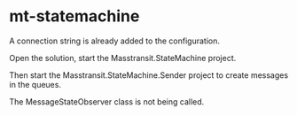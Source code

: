 # mt-statemachine

A connection string is already added to the configuration.

Open the solution, start the Masstransit.StateMachine project.

Then start the Masstransit.StateMachine.Sender project to create messages in the queues.

The MessageStateObserver class is not being called.
